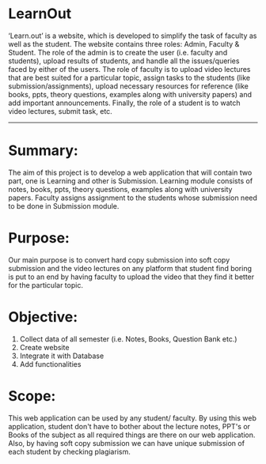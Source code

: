# LearnOut
‘Learn.out’ is a website, which is developed to simplify the task of faculty as well as the student. The website contains three roles: Admin, Faculty & Student. The role of the admin is to create the user (i.e. faculty and students), upload results of students, and handle all the issues/queries faced by either of the users. The role of faculty is to upload video lectures that are best suited for a particular topic, assign tasks to the students (like submission/assignments), upload necessary resources for reference (like books, ppts, theory questions, examples along with university papers) and add important announcements. Finally, the role of a student is to watch video lectures, submit task, etc.

---
# Summary: 
The aim of this project is to develop a web application that will contain two part, one is Learning and other is Submission. Learning module consists of notes, books, ppts, theory questions, examples along with university papers. Faculty assigns assignment to the students whose submission need to be done in Submission module. 

# Purpose: 
Our main purpose is to convert hard copy submission into soft copy submission and the video lectures on any platform that student find boring is put to an end by having faculty to upload the video that they find it better for the particular topic. 

# Objective: 
  1. Collect data of all semester (i.e. Notes, Books, Question Bank etc.)
  2. Create website
  3. Integrate it with Database
  4. Add functionalities

# Scope: 
This web application can be used by any student/ faculty. By using this web application, student don't have to bother about the lecture notes, PPT's or Books of the subject as all required things are there on our web application. Also, by having soft copy submission we can have unique submission of each student by checking plagiarism.

